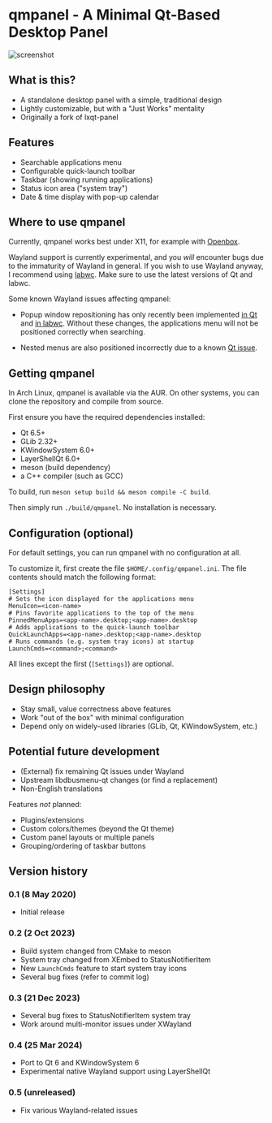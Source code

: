 qmpanel - A Minimal Qt-Based Desktop Panel
==========================================

![screenshot](/qmpanel.png?raw=true)

## What is this?

 - A standalone desktop panel with a simple, traditional design
 - Lightly customizable, but with a "Just Works" mentality
 - Originally a fork of lxqt-panel

## Features

 - Searchable applications menu
 - Configurable quick-launch toolbar
 - Taskbar (showing running applications)
 - Status icon area ("system tray")
 - Date & time display with pop-up calendar

## Where to use qmpanel

Currently, qmpanel works best under X11, for example with
[Openbox](http://openbox.org/wiki/Main_Page).

Wayland support is currently experimental, and you *will* encounter bugs
due to the immaturity of Wayland in general. If you wish to use Wayland
anyway, I recommend using [labwc](https://github.com/labwc/labwc/). Make
sure to use the latest versions of Qt and labwc.

Some known Wayland issues affecting qmpanel:

 - Popup window repositioning has only recently been implemented
   [in Qt](https://codereview.qt-project.org/c/qt/qtwayland/+/481718)
   and [in labwc](https://github.com/labwc/labwc/pull/1950). Without
   these changes, the applications menu will not be positioned correctly
   when searching.

 - Nested menus are also positioned incorrectly due to a known
   [Qt issue](https://bugreports.qt.io/browse/QTBUG-124810).

## Getting qmpanel

In Arch Linux, qmpanel is available via the AUR. On other systems, you
can clone the repository and compile from source.

First ensure you have the required dependencies installed:

 - Qt 6.5+
 - GLib 2.32+
 - KWindowSystem 6.0+
 - LayerShellQt 6.0+
 - meson (build dependency)
 - a C++ compiler (such as GCC)

To build, run `meson setup build && meson compile -C build`.

Then simply run `./build/qmpanel`. No installation is necessary.

## Configuration (optional)

For default settings, you can run qmpanel with no configuration at all.

To customize it, first create the file `$HOME/.config/qmpanel.ini`. The
file contents should match the following format:

    [Settings]
    # Sets the icon displayed for the applications menu
    MenuIcon=<icon-name>
    # Pins favorite applications to the top of the menu
    PinnedMenuApps=<app-name>.desktop;<app-name>.desktop
    # Adds applications to the quick-launch toolbar
    QuickLaunchApps=<app-name>.desktop;<app-name>.desktop
    # Runs commands (e.g. system tray icons) at startup
    LaunchCmds=<command>;<command>

All lines except the first (`[Settings]`) are optional.

## Design philosophy

 - Stay small, value correctness above features
 - Work "out of the box" with minimal configuration
 - Depend only on widely-used libraries (GLib, Qt, KWindowSystem, etc.)

## Potential future development

 - (External) fix remaining Qt issues under Wayland
 - Upstream libdbusmenu-qt changes (or find a replacement)
 - Non-English translations

Features _not_ planned:

 - Plugins/extensions
 - Custom colors/themes (beyond the Qt theme)
 - Custom panel layouts or multiple panels
 - Grouping/ordering of taskbar buttons

## Version history

### 0.1 (8 May 2020)

 - Initial release

### 0.2 (2 Oct 2023)

 - Build system changed from CMake to meson
 - System tray changed from XEmbed to StatusNotifierItem
 - New `LaunchCmds` feature to start system tray icons
 - Several bug fixes (refer to commit log)

### 0.3 (21 Dec 2023)

 - Several bug fixes to StatusNotifierItem system tray
 - Work around multi-monitor issues under XWayland

### 0.4 (25 Mar 2024)

 - Port to Qt 6 and KWindowSystem 6
 - Experimental native Wayland support using LayerShellQt

### 0.5 (unreleased)

 - Fix various Wayland-related issues

